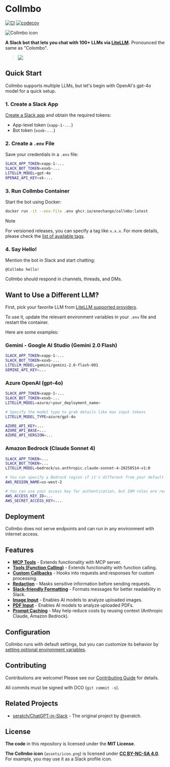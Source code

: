 # Collmbo

[![CI](https://github.com/enechange/collmbo/actions/workflows/ci.yml/badge.svg)](https://github.com/enechange/collmbo/actions/workflows/ci.yml)
[![codecov](https://codecov.io/gh/enechange/collmbo/branch/main/graph/badge.svg)](https://app.codecov.io/gh/enechange/collmbo)

![Collmbo icon](https://github.com/user-attachments/assets/b13da1c7-5d2f-4ad3-8c5b-9ef4e500deb8)

**A Slack bot that lets you chat with 100+ LLMs via [LiteLLM](https://github.com/BerriAI/litellm).** Pronounced the same as "Colombo".

> ![](https://github.com/user-attachments/assets/a377b868-3673-4798-b415-44e674cf7ae6)

## Quick Start

Collmbo supports multiple LLMs, but let's begin with OpenAI's gpt-4o model for a quick setup.

### 1. Create a Slack App

[Create a Slack app](docs/setup/creating-a-slack-app.md) and obtain the required tokens:

- App-level token (`xapp-1-...`)
- Bot token (`xoxb-...`)

### 2. Create a `.env` File

Save your credentials in a `.env` file:

```sh
SLACK_APP_TOKEN=xapp-1-...
SLACK_BOT_TOKEN=xoxb-...
LITELLM_MODEL=gpt-4o
OPENAI_API_KEY=sk-...
```

### 3. Run Collmbo Container

Start the bot using Docker:

```sh
docker run -it --env-file .env ghcr.io/enechange/collmbo:latest
```

> [!NOTE]
>
> For versioned releases, you can specify a tag like `x.x.x`. For more details, please check the [list of available tags](https://github.com/enechange/collmbo/pkgs/container/collmbo/versions?filters%5Bversion_type%5D=tagged).

### 4. Say Hello!

Mention the bot in Slack and start chatting:

```
@Collmbo hello!
```

Collmbo should respond in channels, threads, and DMs.

## Want to Use a Different LLM?

First, pick your favorite LLM from [LiteLLM supported providers](https://docs.litellm.ai/docs/providers).

To use it, update the relevant environment variables in your `.env` file and restart the container.

Here are some examples:

### Gemini - Google AI Studio (Gemini 2.0 Flash)

```sh
SLACK_APP_TOKEN=xapp-1-...
SLACK_BOT_TOKEN=xoxb-...
LITELLM_MODEL=gemini/gemini-2.0-flash-001
GEMINI_API_KEY=...
```

### Azure OpenAI (gpt-4o)

```sh
SLACK_APP_TOKEN=xapp-1-...
SLACK_BOT_TOKEN=xoxb-...
LITELLM_MODEL=azure/<your_deployment_name>

# Specify the model type to grab details like max input tokens
LITELLM_MODEL_TYPE=azure/gpt-4o

AZURE_API_KEY=...
AZURE_API_BASE=...
AZURE_API_VERSION=...
```

### Amazon Bedrock (Claude Sonnet 4)

```sh
SLACK_APP_TOKEN=...
SLACK_BOT_TOKEN=...
LITELLM_MODEL=bedrock/us.anthropic.claude-sonnet-4-20250514-v1:0

# You can specify a Bedrock region if it's different from your default AWS region
AWS_REGION_NAME=us-west-2

# You can use your access key for authentication, but IAM roles are recommended
AWS_ACCESS_KEY_ID=...
AWS_SECRET_ACCESS_KEY=...
```

## Deployment

Collmbo does not serve endpoints and can run in any environment with internet access.

## Features

- **[MCP Tools](docs/features/mcp-tools.md)** - Extends functionality with MCP server.
- **[Tools (Function Calling)](docs/features/tools-function-calling.md)** - Extends functionality with function calling.
- **[Custom Callbacks](docs/features/custom-callbacks.md)** - Hooks into requests and responses for custom processing.
- **[Redaction](docs/features/redaction.md)** - Masks sensitive information before sending requests.
- **[Slack-friendly Formatting](docs/features/slack-friendly-formatting.md)** - Formats messages for better readability in Slack.
- **[Image Input](docs/features/image-input.md)** - Enables AI models to analyze uploaded images.
- **[PDF Input](docs/features/pdf-input.md)** - Enables AI models to analyze uploaded PDFs.
- **[Prompt Caching](docs/features/prompt-caching.md)** - May help reduce costs by reusing context (Anthropic Claude, Amazon Bedrock).

## Configuration

Collmbo runs with default settings, but you can customize its behavior by [setting optional environment variables](docs/configuration/optional-settings.md).

## Contributing

Contributions are welcome! Please see our [Contributing Guide](CONTRIBUTING.md) for details.

All commits must be signed with DCO (`git commit -s`).

## Related Projects

- [seratch/ChatGPT-in-Slack](https://github.com/seratch/ChatGPT-in-Slack) - The original project by @seratch.

## License

**The code** in this repository is licensed under the **MIT License**.

**The Collmbo icon** (`assets/icon.png`) is licensed under **[CC BY-NC-SA 4.0](https://creativecommons.org/licenses/by-nc-sa/4.0/)**. For example, you may use it as a Slack profile icon.
